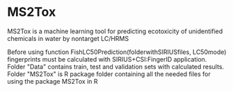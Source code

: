 # MS2Tox
MS2Tox is a machine learning tool for predicting ecotoxicity of unidentified chemicals in water by nontarget LC/HRMS

Before using function FishLC50Prediction(folderwithSIRIUSfiles, LC50mode) fingerprints must be calculated with SIRIUS+CSI:FingerID application.
Folder "Data" contains train, test and validation sets with calculated results. 
Folder "MS2Tox" is R package folder containing all the needed files for using the package MS2Tox in R
